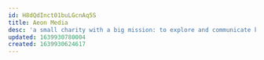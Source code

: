 ```yaml
---
id: H8dQdInct01buLGcnAq5S
title: Aeon Media
desc: 'a small charity with a big mission: to explore and communicate knowledge that addresses the universal human need to make sense of the world.'
updated: 1639930780004
created: 1639930624617
---
```


